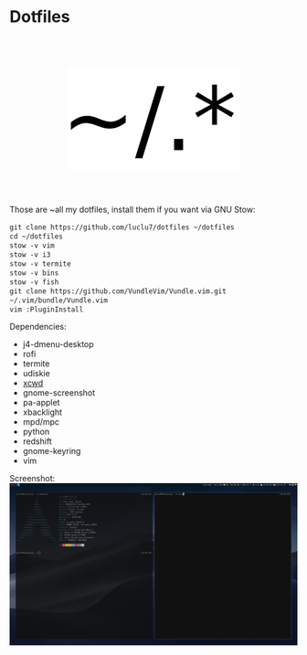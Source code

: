 # Dotfiles
<h1 align="center"><br>
<img src="https://raw.githubusercontent.com/luclu7/dotfiles/master/dotfiles.png" alt="random dotfiles icon" width="300em">
<br><br>
</h1>

Those are ~all my dotfiles, install them if you want via GNU Stow:
```
git clone https://github.com/luclu7/dotfiles ~/dotfiles
cd ~/dotfiles
stow -v vim
stow -v i3
stow -v termite
stow -v bins
stow -v fish
git clone https://github.com/VundleVim/Vundle.vim.git ~/.vim/bundle/Vundle.vim
vim :PluginInstall
```

Dependencies:
* j4-dmenu-desktop
* rofi
* termite
* udiskie
* [xcwd](https://github.com/schischi/xcwd)
* gnome-screenshot
* pa-applet
* xbacklight
* mpd/mpc
* python
* redshift
* gnome-keyring
* vim


Screenshot:
![screenshot](screenshot.png)
